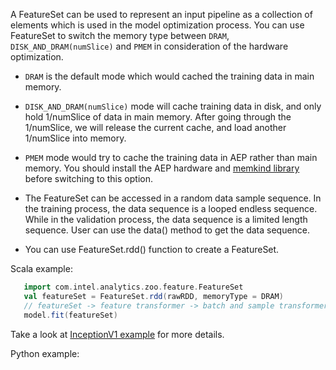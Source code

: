 A FeatureSet can be used to represent an input pipeline as a collection of elements which is used in the model optimization process. You can use FeatureSet to switch the memory type between `DRAM`, `DISK_AND_DRAM(numSlice)` 
and `PMEM` in consideration of the hardware optimization.
* `DRAM` is the default mode which would cached the training data in main memory.
* `DISK_AND_DRAM(numSlice)` mode will cache training data in disk, and only hold 1/numSlice of data in main memory. After going through the 1/numSlice, we will release the current cache, and load another 1/numSlice into memory.
* `PMEM` mode would try to cache the training data in AEP rather than main memory. You should install the AEP hardware and [memkind library](https://github.com/memkind/memkind) before switching
 to this option. 
 
* The FeatureSet can be accessed in a random data sample sequence. In the training process, the data sequence is a looped endless sequence. While in the validation process, the data sequence is a limited length sequence. User can use the data() method to get the data sequence.
* You can use FeatureSet.rdd() function to create a FeatureSet.

Scala example:

```scala
   import com.intel.analytics.zoo.feature.FeatureSet
   val featureSet = FeatureSet.rdd(rawRDD, memoryType = DRAM)
   // featureSet -> feature transformer -> batch and sample transformer
   model.fit(featureSet)
```
Take a look at [InceptionV1 example](https://github.com/intel-analytics/analytics-zoo/tree/master/zoo/src/main/scala/com/intel/analytics/zoo/examples/inception) for more details.

Python example:

```python
```
